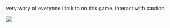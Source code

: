 very wary of everyone i talk to on this game, interact with caution<br>

![](https://komarev.com/ghpvc/?username=edensblessing&color=a74e39&base=2376&label=ㅤprofile+viewsㅤ)

